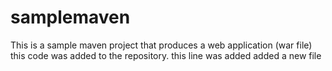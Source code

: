 # samplemaven
This is a sample maven project that produces a web application (war file)
this code was added  to the repository.
this line was added 
added a new file 
